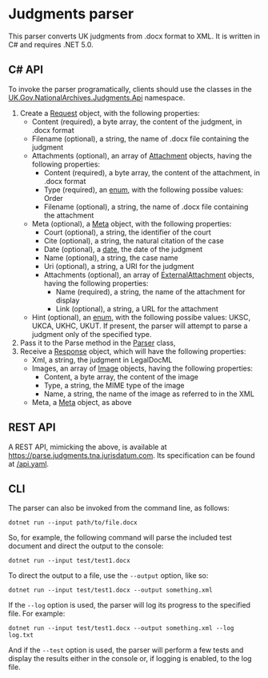 Judgments parser
================

This parser converts UK judgments from .docx format to XML. It is written in C# and requires .NET 5.0.

C# API
------

To invoke the parser programatically, clients should use the classes in the [UK.Gov.NationalArchives.Judgments.Api](./src/api/) namespace.
1. Create a [Request](./src/api/Request.cs) object, with the following properties:
    - Content (required), a byte array, the content of the judgment, in .docx format
    - Filename (optional), a string, the name of .docx file containing the judgment
    - Attachments (optional), an array of [Attachment](./src/api/Request.cs) objects, having the following properties:
        - Content (required), a byte array, the content of the attachment, in .docx format
        - Type (required), an [enum](./src/api/Request.cs), with the following possibe values: Order
        - Filename (optional), a string, the name of .docx file containing the attachment
    - Meta (optional), a [Meta](./src/api/Meta.cs) object, with the following properties:
        - Court (optional), a string, the identifier of the court
        - Cite (optional), a string, the natural citation of the case
        - Date (optional), a [date](https://datatracker.ietf.org/doc/html/rfc3339#section-5.6), the date of the judgment
        - Name (optional), a string, the case name
        - Uri (optional), a string, a URI for the judgment
        - Attachments (optional), an array of [ExternalAttachment](./src/api/Meta.cs) objects, having the following properties:
            - Name (required), a string, the name of the attachment for display
            - Link (optional), a string, a URL for the attachment
    - Hint (optional), an [enum](./src/api/Parser.cs), with the following possibe values: UKSC, UKCA, UKHC, UKUT. If present, the parser will attempt to parse a judgment only of the specified type.
2. Pass it to the Parse method in the [Parser](./src/api/Parser.cs) class,
3. Receive a [Response](./src/api/Response.cs) object, which will have the following properties:
    - Xml, a string, the judgment in LegalDocML
    - Images, an array of [Image](./src/api/Response.cs) objects, having the following properties:
        - Content, a byte array, the content of the image
        - Type, a string, the MIME type of the image
        - Name, a string, the name of the image as referred to in the XML
    - Meta, a [Meta](./src/api/Meta.cs) object, as above


REST API
--------

A REST API, mimicking the above, is available at <https://parse.judgments.tna.jurisdatum.com>. Its specification can be found at [/api.yaml](https://parse.judgments.tna.jurisdatum.com/api.yaml).


CLI
---

The parser can also be invoked from the command line, as follows:

    dotnet run --input path/to/file.docx

So, for example, the following command will parse the included test document and direct the output to the console:

    dotnet run --input test/test1.docx

To direct the output to a file, use the `--output` option, like so:

    dotnet run --input test/test1.docx --output something.xml

If the `--log` option is used, the parser will log its progress to the specified file. For example:

    dotnet run --input test/test1.docx --output something.xml --log log.txt

And if the `--test` option is used, the parser will perform a few tests and display the results either in the console or, if logging is enabled, to the log file.
